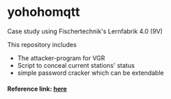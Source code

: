 # yohohomqtt


Case study using Fischertechnik's Lernfabrik 4.0 (9V)

This repository includes 
- The attacker-program for VGR
- Script to conceal current stations' status
- simple password cracker which can be extendable


#### Reference link: [here](https://github.com/emqx/MQTT-Client-Examples/blob/master/mqtt-client-Python3/sub_tcp.py)



